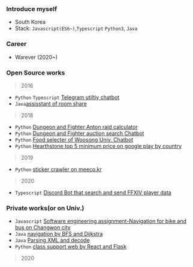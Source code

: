 ### Introduce myself

- South Korea
- Stack: `Javascript(ES6~)`,`Typescript` `Python3`, `Java`

### Career

- Warever (2020~)

### Open Source works

> 2016

- `Python` `Typescript` [Telegram utiltiy chatbot](https://github.com/SiGae/sigaebot)
- `Java`[assisstant of room share](https://github.com/SiGae/Boardtell)
> 2018
- `Python` [Dungeon and Fighter Anton raid calculator](https://github.com/SiGae/Dnf_addon_Anton_Raid)
- `Python` [Dungeon and Fighter auction search Chatbot](https://github.com/SiGae/DnF_searchbot)
- `Python` [Food selecter of Woosong Univ. Chatbot](https://github.com/SiGae/Woosong-food-guide)
- `Python` [Hearthstone top 5 minimum price on google play by country](https://github.com/SiGae/Secert-Card-Store)
> 2019
- `Python` [sticker crawler on meeco.kr](https://github.com/SiGae/meecoStickerCrawer)
> 2020
- `Typescript` [Discord Bot that search and send FFXIV player data](https://github.com/SiGae/FFcord)

### Private works(or on Univ.)

- `Javascript` [Software engineering assignment-Navigation for bike and bus on Changwon city](https://github.com/SiGae/2B)
- `Java` [navigation by BFS and Dijkstra](https://github.com/SiGae/adsterm)
- `Java` [Parsing XML and decode]()
- `Python` [class support web by React and Flask]()

> 2020
